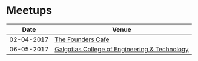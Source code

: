 # Meetups
|Date|Venue|
|-----|-----|
|02-04-2017| [The Founders Cafe](../../../tree/master/Meetups/02-04-2017/README.md)|
|06-05-2017| [Galgotias College of Engineering & Technology](../../../tree/master/Meetups/06-05-2017/Readme.md)|
